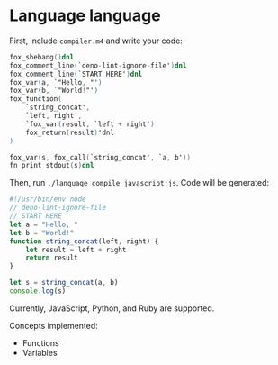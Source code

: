 # Language language

First, include `compiler.m4` and write your code:

```m4
fox_shebang()dnl
fox_comment_line(`deno-lint-ignore-file')dnl
fox_comment_line(`START HERE')dnl
fox_var(a, `"Hello, "')
fox_var(b, `"World!"')
fox_function(
	`string_concat',
	`left, right',
	`fox_var(result, `left + right')
	fox_return(result)'dnl
)

fox_var(s, fox_call(`string_concat', `a, b'))
fn_print_stdout(s)dnl
```

Then, run `./language compile javascript:js`. Code will be generated:

```js
#!/usr/bin/env node
// deno-lint-ignore-file
// START HERE
let a = "Hello, "
let b = "World!"
function string_concat(left, right) {
	let result = left + right
	return result
}

let s = string_concat(a, b)
console.log(s)
```

Currently, JavaScript, Python, and Ruby are supported.

Concepts implemented:

- Functions
- Variables
